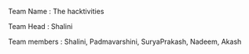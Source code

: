 Team Name : The hacktivities

Team Head : Shalini

Team members : Shalini, Padmavarshini, SuryaPrakash, Nadeem, Akash
